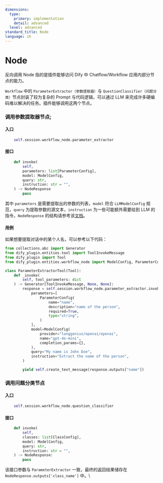```yaml
---
dimensions:
  type:
    primary: implementation
    detail: advanced
  level: advanced
standard_title: Node
language: zh
---
```


# Node

反向调用 Node 指的是插件能够访问 Dify 中 Chatflow/Workflow 应用内部分节点的能力。

`Workflow` 中的 `ParameterExtractor（参数提取器）`与 `QuestionClassifier（问题分类）`节点封装了较为复杂的 Prompt 与代码逻辑，可以通过 LLM 来完成许多硬编码难以解决的任务。插件能够调用这两个节点。

### 调用参数提取器节点;

#### **入口**

```python
    self.session.workflow_node.parameter_extractor
```

#### **接口**

```python
    def invoke(
        self,
        parameters: list[ParameterConfig],
        model: ModelConfig,
        query: str,
        instruction: str = "",
    ) -> NodeResponse
        pass
```

其中 `parameters` 是需要提取出的参数的列表，`model` 符合 `LLMModelConfig` 规范，`query` 为提取参数的源文本，`instruction` 为一些可能额外需要给到 LLM 的指令，`NodeResponse` 的结构请参考该[文档](../general-specifications.md#noderesponse)。

#### **用例**

如果想要提取对话中的某个人名，可以参考以下代码：

```python
from collections.abc import Generator
from dify_plugin.entities.tool import ToolInvokeMessage
from dify_plugin import Tool
from dify_plugin.entities.workflow_node import ModelConfig, ParameterConfig

class ParameterExtractorTool(Tool):
    def _invoke(
        self, tool_parameters: dict
    ) -> Generator[ToolInvokeMessage, None, None]:
        response = self.session.workflow_node.parameter_extractor.invoke(
            parameters=[
                ParameterConfig(
                    name="name",
                    description="name of the person",
                    required=True,
                    type="string",
                )
            ],
            model=ModelConfig(
                provider="langgenius/openai/openai",
                name="gpt-4o-mini",
                completion_params={},
            ),
            query="My name is John Doe",
            instruction="Extract the name of the person",
        )

        yield self.create_text_message(response.outputs["name"])
```

### 调用问题分类节点

#### **入口**

```python
    self.session.workflow_node.question_classifier
```

#### **接口**

```python
    def invoke(
        self,
        classes: list[ClassConfig],
        model: ModelConfig,
        query: str,
        instruction: str = "",
    ) -> NodeResponse:
        pass
```

该接口参数与 `ParameterExtractor` 一致，最终的返回结果储存在 `NodeResponse.outputs['class_name']` 中。\